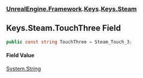 ### [UnrealEngine.Framework](./UnrealEngine-Framework.md 'UnrealEngine.Framework').[Keys](./Keys.md 'UnrealEngine.Framework.Keys').[Keys.Steam](./Keys-Steam.md 'UnrealEngine.Framework.Keys.Steam')
## Keys.Steam.TouchThree Field
  
```csharp
public const string TouchThree = Steam_Touch_3;
```
#### Field Value
[System.String](https://docs.microsoft.com/en-us/dotnet/api/System.String 'System.String')  
